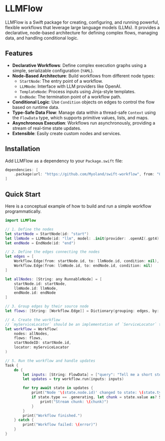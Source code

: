 # LLMFlow

LLMFlow is a Swift package for creating, configuring, and running powerful, flexible workflows that leverage large language models (LLMs). It provides a declarative, node-based architecture for defining complex flows, managing data, and handling conditional logic.

## Features

- **Declarative Workflows**: Define complex execution graphs using a simple, serializable configuration (`YAML`).
- **Node-Based Architecture**: Build workflows from different node types:
    - `StartNode`: The entry point of a workflow.
    - `LLMNode`: Interface with LLM providers like OpenAI.
    - `TemplateNode`: Process inputs using Jinja-style templates.
    - `EndNode`: The termination point of a workflow path.
- **Conditional Logic**: Use `Condition` objects on edges to control the flow based on runtime data.
- **Type-Safe Data Flow**: Manage data within a thread-safe `Context` using the `FlowData` type, which supports primitive values, lists, and maps.
- **Asynchronous Execution**: Workflows run asynchronously, providing a stream of real-time state updates.
- **Extensible**: Easily create custom nodes and services.

## Installation

Add LLMFlow as a dependency to your `Package.swift` file:

```swift
dependencies: [
    .package(url: "https://github.com/Myoland/swift-workflow", from: "0.1.0") // Replace with the desired version
]
```

## Quick Start

Here is a conceptual example of how to build and run a simple workflow programmatically.

```swift
import LLMFlow

// 1. Define the nodes
let startNode = StartNode(id: "start")
let llmNode = LLMNode(id: "llm", model: .init(provider: .openAI(.gpt4))) // Requires a configured service locator
let endNode = EndNode(id: "end")

// 2. Define the edges connecting the nodes
let edges = [
    Workflow.Edge(from: startNode.id, to: llmNode.id, condition: nil),
    Workflow.Edge(from: llmNode.id, to: endNode.id, condition: nil)
]

let allNodes: [String: any RunnableNode] = [
    startNode.id: startNode,
    llmNode.id: llmNode,
    endNode.id: endNode
]

// 3. Group edges by their source node
let flows: [String: [Workflow.Edge]] = Dictionary(grouping: edges, by: { $0.from })

// 4. Create the workflow
// `myServiceLocator` should be an implementation of `ServiceLocator` that can provide an OpenAI client.
let workflow = Workflow(
    nodes: allNodes,
    flows: flows,
    startNodeID: startNode.id,
    locator: myServiceLocator
)

// 5. Run the workflow and handle updates
Task {
    do {
        let inputs: [String: FlowData] = ["query": "Tell me a short story about a robot."]
        let updates = try workflow.run(inputs: inputs)

        for try await state in updates {
            print("Node '\(state.node.id)' changed to state: \(state.type)")
            if state.type == .generating, let chunk = state.value as? String {
                print("Stream chunk: \(chunk)")
            }
        }
        print("Workflow finished.")
    } catch {
        print("Workflow failed: \(error)")
    }
}
```